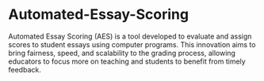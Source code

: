 # Automated-Essay-Scoring
Automated Essay Scoring (AES) is a tool developed to evaluate and assign scores  to student essays using computer programs. This innovation aims to bring fairness,  speed, and scalability to the grading process, allowing educators to focus more on  teaching and students to benefit from timely feedback.

